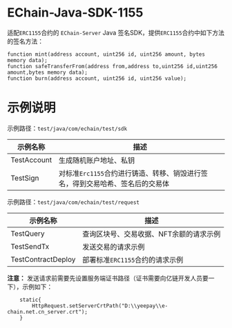 # EChain-Java-SDK-1155
适配``ERC1155``合约的 ``EChain-Server`` Java 签名SDK，提供``ERC1155``合约中如下方法的签名方法：
```
function mint(address account, uint256 id, uint256 amount, bytes memory data);
function safeTransferFrom(address from,address to,uint256 id,uint256 amount,bytes memory data); 
function burn(address account, uint256 id, uint256 value);
```

# 示例说明
示例路径：``test/java/com/echain/test/sdk``

|  示例名称   | 描述  |
|  ----  | ----  |
| TestAccount  | 生成随机账户地址、私钥 |
| TestSign  | 对标准`Erc1155`合约进行铸造、转移、销毁进行签名，得到交易哈希、签名后的交易体 |

示例路径：``test/java/com/echain/test/request``

|  示例名称   | 描述  |
|  ----  | ----  |
| TestQuery  | 查询区块号、交易收据、NFT余额的请求示例 |
| TestSendTx  | 发送交易的请求示例 |
| TestContractDeploy  | 部署标准``ERC1155``合约的请求示例 |

**注意：** 发送请求前需要先设置服务端证书路径（证书需要向亿链开发人员要一下），示例如下：
```
    static{
        HttpRequest.setServerCrtPath("D:\\yeepay\\e-chain.net.cn_server.crt");
    }
```
